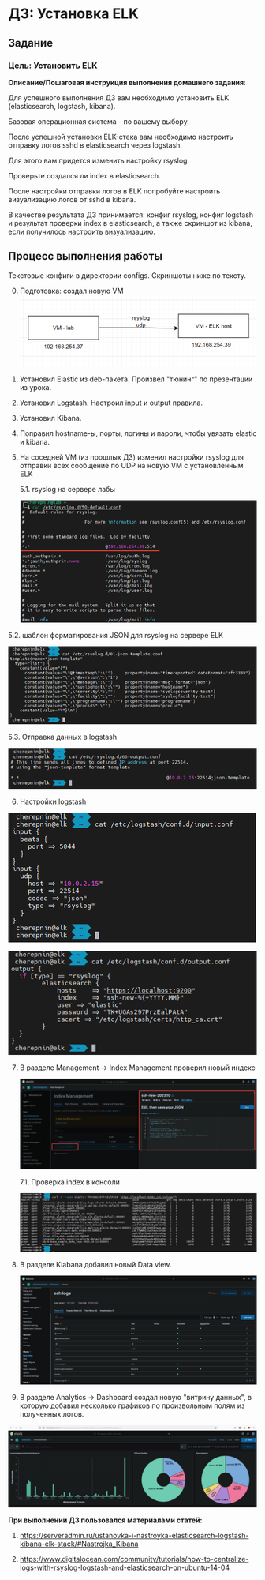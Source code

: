 # ДЗ: Установка ELK

## Задание
### Цель: Установить ELK

**Описание/Пошаговая инструкция выполнения домашнего задания**:

Для успешного выполнения ДЗ вам необходимо установить ELK (elasticsearch, logstash, kibana).

Базовая операционная система - по вашему выбору.

После успешной установки ELK-стека вам необходимо настроить отправку логов sshd в elasticsearch через logstash.

Для этого вам придется изменить настройку rsyslog.

Проверьте создался ли index в elasticsearch.

После настройки отправки логов в ELK попробуйте настроить визуализацию логов от sshd в kibana.

В качестве результата ДЗ принимается: конфиг rsyslog, конфиг logstash и результат проверки index в elasticsearch, а также скриншот из kibana, если получилось настроить визуализацию.

## Процесс выполнения работы

Текстовые конфиги в директории configs. Скриншоты ниже по тексту.

0. Подготовка: создал новую VM
   ![Схема лабы](hw_6/01_scheme.png)
1. Установил Elastic из deb-пакета. Произвел "тюнинг" по презентации из урока. 
2. Установил Logstash. Настроил input и output правила.
3. Установил Kibana.
4. Поправил hostname-ы, порты, логины и пароли, чтобы увязать elastic и kibana.
5. На соседней VM (из прошлых ДЗ) изменил настройки rsyslog для отправки всех сообщение по UDP на новую VM с установленным ELK

   5.1. rsyslog на сервере лабы
   
   ![rsyslog на сервере лабы](hw_6/02_rsyslog_lab.png)
   
  5.2. шаблон форматирования JSON для rsyslog на сервере ELK
  
   ![rsyslog на сервере ELK](hw_6/03_rsyslog_template_elk.png)
   
  5.3. Отправка данных в logstash
  
   ![Отправка данных в logstash](hw_6/04_rsyslog_output.png)  
    
6. Настройки logstash

  ![logstash input](hw_6/05_logstash_input.png)

  ![logstash output](hw_6/05_logstash_output.png)


7. В разделе Management -> Index Management проверил новый индекс

    ![index GUI](hw_6/06_elastic_index.png)
   
   7.1. Проверка index в консоли
   
    ![index CLI](hw_6/06_elastic_index_curl.png) 
   
8. В разделе Kiabana добавил новый Data view.

   ![Kibana DataView](hw_6/07_kibana_dataview.png) 
   
10. В разделе Analytics -> Dashboard создал новую "витрину данных", в которую добавил несколько графиков по произвольным полям из полученных логов. 

   ![Dashboard](hw_6/08_elastic_dashboard.png) 




**При выполнении ДЗ пользовался материалами статей:**

1. https://serveradmin.ru/ustanovka-i-nastroyka-elasticsearch-logstash-kibana-elk-stack/#Nastrojka_Kibana

2. https://www.digitalocean.com/community/tutorials/how-to-centralize-logs-with-rsyslog-logstash-and-elasticsearch-on-ubuntu-14-04
